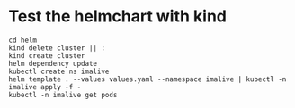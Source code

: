# Test the helmchart with kind

```shell
cd helm
kind delete cluster || :
kind create cluster
helm dependency update
kubectl create ns imalive
helm template . --values values.yaml --namespace imalive | kubectl -n imalive apply -f -
kubectl -n imalive get pods
```

